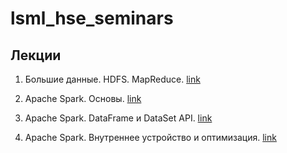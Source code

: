 # lsml_hse_seminars

## Лекции
1. Большие данные. HDFS. MapReduce. [link](https://docs.google.com/presentation/d/1E0uv7DYlYiDEuOnfnivgNQ7pchr85zcTjvQGmt5vn3s/edit?usp=sharing)

2. Apache Spark. Основы. [link](https://docs.google.com/presentation/d/1d8N-4c6q1dRqjHnW9vbBlVXiIhp8eNPlzfjdxR0EfPM/edit?usp=sharing)

3. Apache Spark. DataFrame и DataSet API. [link](https://docs.google.com/presentation/d/13FLsniAPgVSC3ceLERfJGLDixK5O5ESFVJDUEVW44rE/edit?usp=sharing)

4. Apache Spark. Внутреннее устройство и оптимизация. [link](https://docs.google.com/presentation/d/1kv8OT1hQXmhGMJssksb1eAqRb6u1qhhYVn6z5vpNTYw/edit?usp=sharing)
